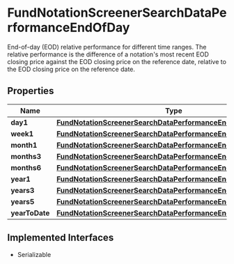 

# FundNotationScreenerSearchDataPerformanceEndOfDay

End-of-day (EOD) relative performance for different time ranges. The relative performance is the difference of a notation's most recent EOD closing price against the EOD closing price on the reference date, relative to the EOD closing price on the reference date.

## Properties

Name | Type | Description | Notes
------------ | ------------- | ------------- | -------------
**day1** | [**FundNotationScreenerSearchDataPerformanceEndOfDayDay1**](FundNotationScreenerSearchDataPerformanceEndOfDayDay1.md) |  |  [optional]
**week1** | [**FundNotationScreenerSearchDataPerformanceEndOfDayWeek1**](FundNotationScreenerSearchDataPerformanceEndOfDayWeek1.md) |  |  [optional]
**month1** | [**FundNotationScreenerSearchDataPerformanceEndOfDayMonth1**](FundNotationScreenerSearchDataPerformanceEndOfDayMonth1.md) |  |  [optional]
**months3** | [**FundNotationScreenerSearchDataPerformanceEndOfDayMonths3**](FundNotationScreenerSearchDataPerformanceEndOfDayMonths3.md) |  |  [optional]
**months6** | [**FundNotationScreenerSearchDataPerformanceEndOfDayMonths6**](FundNotationScreenerSearchDataPerformanceEndOfDayMonths6.md) |  |  [optional]
**year1** | [**FundNotationScreenerSearchDataPerformanceEndOfDayYear1**](FundNotationScreenerSearchDataPerformanceEndOfDayYear1.md) |  |  [optional]
**years3** | [**FundNotationScreenerSearchDataPerformanceEndOfDayYears3**](FundNotationScreenerSearchDataPerformanceEndOfDayYears3.md) |  |  [optional]
**years5** | [**FundNotationScreenerSearchDataPerformanceEndOfDayYears5**](FundNotationScreenerSearchDataPerformanceEndOfDayYears5.md) |  |  [optional]
**yearToDate** | [**FundNotationScreenerSearchDataPerformanceEndOfDayYearToDate**](FundNotationScreenerSearchDataPerformanceEndOfDayYearToDate.md) |  |  [optional]


## Implemented Interfaces

* Serializable


